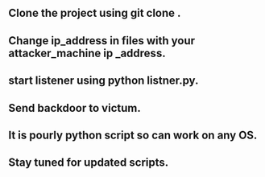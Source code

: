 ## Clone the project using git clone <URL>.
## Change ip_address in files with your attacker_machine ip _address.
## start listener using python listner.py.
## Send backdoor to victum.
## It is pourly python script so can work on any OS.
## Stay tuned for updated scripts.

